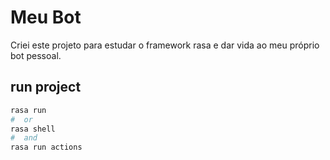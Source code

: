 # Meu Bot
Criei este projeto para estudar o framework rasa e dar vida ao meu próprio bot pessoal. 
## run project 
```bash
rasa run
#  or 
rasa shell 
#  and 
rasa run actions
```